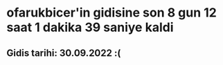 # ofarukbicer'in gidisine son 8 gun 12 saat 1 dakika 39 saniye kaldi

## Gidis tarihi: 30.09.2022 :(